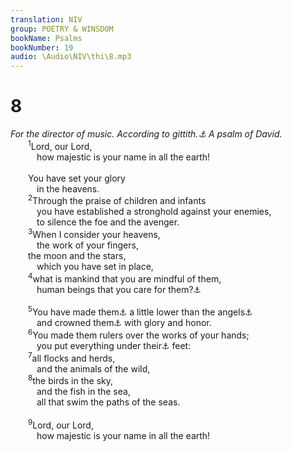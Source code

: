 ```yaml
---
translation: NIV
group: POETRY & WINSDOM
bookName: Psalms 
bookNumber: 19
audio: \Audio\NIV\thi\8.mp3
---
```


<div class="title"><h1>8</h1><i>For the director of music. According to gittith.<a data-toggle="tooltip" data-placement="bottom" title="Title: Probably a musical term">⚓</a> A psalm of David.</i></div>
<span class="verse thi_8_1">  <sup>1</sup>Lord, our Lord, <br/>   how majestic is your name in all the earth! <br/><br/>  You have set your glory <br/>   in the heavens. <br/></span>
<span class="verse thi_8_2">  <sup>2</sup>Through the praise of children and infants <br/>   you have established a stronghold against your enemies, <br/>   to silence the foe and the avenger. <br/></span>
<span class="verse thi_8_3">  <sup>3</sup>When I consider your heavens, <br/>   the work of your fingers, <br/>  the moon and the stars, <br/>   which you have set in place, <br/></span>
<span class="verse thi_8_4">  <sup>4</sup>what is mankind that you are mindful of them, <br/>   human beings that you care for them?<a data-toggle="tooltip" data-placement="bottom" title="Or what is a human being that you are mindful of him, / a son of man that you care for him?">⚓</a><br/><br/></span>
<span class="verse thi_8_5">  <sup>5</sup>You have made them<a data-toggle="tooltip" data-placement="bottom" title="Or him">⚓</a> a little lower than the angels<a data-toggle="tooltip" data-placement="bottom" title="Or than God">⚓</a><br/>   and crowned them<a data-toggle="tooltip" data-placement="bottom" title="Or him">⚓</a> with glory and honor. <br/></span>
<span class="verse thi_8_6">  <sup>6</sup>You made them rulers over the works of your hands; <br/>   you put everything under their<a data-toggle="tooltip" data-placement="bottom" title="Or made him ruler . . . ; / . . . his">⚓</a> feet: <br/></span>
<span class="verse thi_8_7">  <sup>7</sup>all flocks and herds, <br/>   and the animals of the wild, <br/></span>
<span class="verse thi_8_8">  <sup>8</sup>the birds in the sky, <br/>   and the fish in the sea, <br/>   all that swim the paths of the seas. <br/><br/></span>
<span class="verse thi_8_9">  <sup>9</sup>Lord, our Lord, <br/>   how majestic is your name in all the earth! <br/></span>
